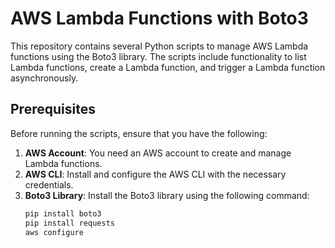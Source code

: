 # AWS Lambda Functions with Boto3

This repository contains several Python scripts to manage AWS Lambda functions using the Boto3 library. The scripts include functionality to list Lambda functions, create a Lambda function, and trigger a Lambda function asynchronously.

## Prerequisites

Before running the scripts, ensure that you have the following:

1. **AWS Account**: You need an AWS account to create and manage Lambda functions.
2. **AWS CLI**: Install and configure the AWS CLI with the necessary credentials.
3. **Boto3 Library**: Install the Boto3 library using the following command:
   ```bash
   pip install boto3
   pip install requests
   aws configure

